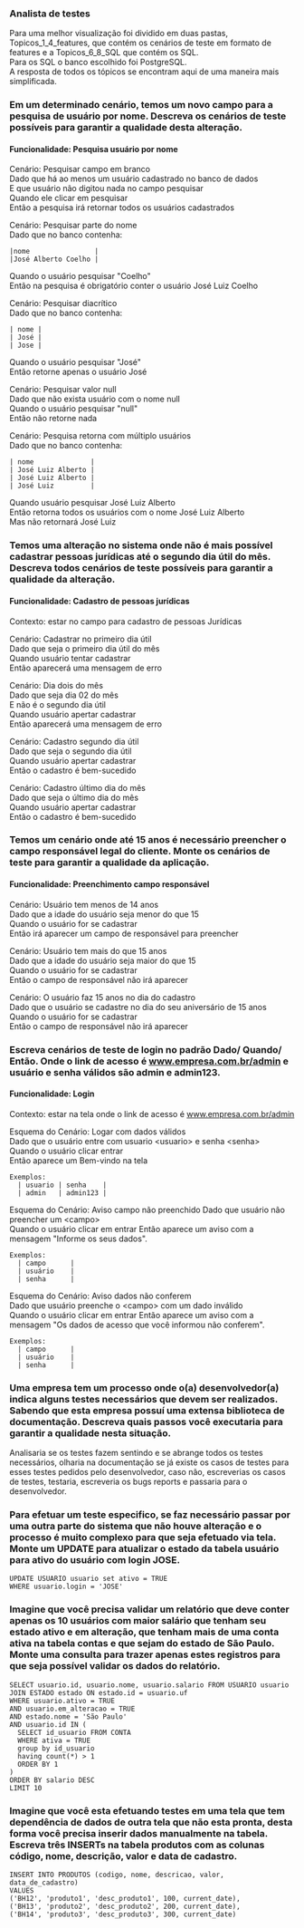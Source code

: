 ### Analista de testes

Para uma melhor visualização foi dividido em duas pastas, Topicos_1_4_features, que contém os cenários de teste em formato de features e a Topicos_6_8_SQL que contém os SQL.     
  Para os SQL o banco escolhido foi PostgreSQL.   
A resposta de todos os tópicos se encontram aqui de uma maneira mais simplificada.


### Em um determinado cenário, temos um novo campo para a pesquisa de usuário por nome. Descreva os cenários de teste possíveis para garantir a qualidade desta alteração.

#### Funcionalidade: Pesquisa usuário por nome
Cenário: Pesquisar campo em branco          
Dado que há ao menos um usuário cadastrado no banco de dados    
E que usuário não digitou nada no campo pesquisar   
Quando ele clicar em pesquisar  
Então a pesquisa irá retornar todos os usuários cadastrados


Cenário: Pesquisar parte do nome    
Dado que no banco contenha:  
``` 
|nome                |    
|José Alberto Coelho | 
```   
Quando o usuário pesquisar "Coelho"   
Então na pesquisa é obrigatório conter o usuário José Luiz Coelho


Cenário: Pesquisar diacrítico   
Dado que no banco contenha:
```   
| nome |    
| José |    
| Jose |
```   
Quando o usuário pesquisar "José"   
Então retorne apenas o usuário José   

Cenário: Pesquisar valor null   
Dado que não exista usuário com o nome null   
Quando o usuário pesquisar "null"   
Então não retorne nada    

Cenário: Pesquisa retorna com múltiplo usuários   
Dado que no banco contenha:  
``` 
| nome              |    
| José Luiz Alberto |     
| José Luiz Alberto |    
| José Luiz         |   
```
Quando usuário pesquisar José Luiz Alberto    
Então retorna todos os usuários com o nome José Luiz Alberto    
Mas não retornará José Luiz


### Temos uma alteração no sistema onde não é mais possível cadastrar pessoas jurídicas até o segundo dia útil do mês. Descreva todos cenários de teste possíveis para garantir a qualidade da alteração.

#### Funcionalidade: Cadastro de pessoas jurídicas
Contexto: estar no campo para cadastro de pessoas Jurídicas

Cenário: Cadastrar no primeiro dia útil   
Dado que seja o primeiro dia útil do mês    
Quando usuário tentar cadastrar   
Então aparecerá uma mensagem de erro

Cenário: Dia dois do mês    
Dado que seja dia 02 do mês   
E não é o segundo dia útil    
Quando usuário apertar cadastrar    
Então aparecerá uma mensagem de erro    

Cenário: Cadastro segundo dia útil    
Dado que seja o segundo dia útil    
Quando usuário apertar cadastrar    
Então o cadastro é bem-sucedido   

Cenário: Cadastro último dia do mês   
Dado que seja o último dia do mês   
Quando usuário apertar cadastrar    
Então o cadastro é bem-sucedido 


### Temos um cenário onde até 15 anos é necessário preencher o campo responsável legal do cliente. Monte os cenários de teste para garantir a qualidade da aplicação.

#### Funcionalidade: Preenchimento campo responsável

Cenário: Usuário tem menos de 14 anos   
Dado que a idade do usuário seja menor do que 15    
Quando o usuário for se cadastrar   
Então irá aparecer um campo de responsável para preencher   

Cenário: Usuário tem mais do que 15 anos    
Dado que a idade do usuário seja maior do que 15    
Quando o usuário for se cadastrar   
Então o campo de responsável não irá aparecer
 
Cenário: O usuário faz 15 anos no dia do cadastro   
Dado que o usuário se cadastre no dia do seu aniversário de 15 anos   
Quando o usuário for se cadastrar   
Então o campo de responsável não irá aparecer   

### Escreva cenários de teste de login no padrão Dado/ Quando/ Então. Onde o link de acesso é www.empresa.com.br/admin e usuário e senha válidos são admin e admin123.
 
#### Funcionalidade: Login
Contexto: estar na tela onde o link de acesso é www.empresa.com.br/admin

Esquema do Cenário: Logar com dados válidos    
Dado que o usuário entre com usuario \<usuario> e senha \<senha>  
Quando o usuário clicar entrar    
Então aparece um Bem-vindo na tela   

    Exemplos: 
      | usuario | senha    |
      | admin   | admin123 |



Esquema do Cenário: Aviso campo não preenchido
Dado que usuário não preencher um \<campo>    
Quando o usuário clicar em entrar
Então aparece um aviso com a mensagem "Informe os seus dados". 

    Exemplos: 
      | campo      |
      | usuário    |
      | senha      |



  Esquema do Cenário: Aviso dados não conferem    
    Dado que usuário preenche o \<campo> com um dado inválido    
    Quando o usuário clicar em entrar 
    Então aparece um aviso com a mensagem "Os dados de acesso que você informou não conferem".  

    Exemplos: 
      | campo      |
      | usuário    |
      | senha      |

### Uma empresa tem um processo onde o(a) desenvolvedor(a) indica alguns testes necessários que devem ser realizados. Sabendo que esta empresa possuí uma extensa biblioteca de documentação. Descreva quais passos você executaria para garantir a qualidade nesta situação.

Analisaria se os testes fazem sentindo e se abrange todos os testes necessários, olharia na documentação se já existe os casos de testes para esses testes pedidos pelo desenvolvedor, caso não, escreverias os casos de testes, testaria, escreveria os bugs reports e passaria para o desenvolvedor.

### Para efetuar um teste especifico, se faz necessário passar por uma outra parte do sistema que não houve alteração e o processo é muito complexo para que seja efetuado via tela. Monte um UPDATE para atualizar o estado da tabela usuário para ativo do usuário com login JOSE.
```
UPDATE USUARIO usuario set ativo = TRUE
WHERE usuario.login = 'JOSE'
```
### Imagine que você precisa validar um relatório que deve conter apenas os 10 usuários com maior salário que tenham seu estado ativo e em alteração, que tenham mais de uma conta ativa na tabela contas e que sejam do estado de São Paulo. Monte uma consulta para trazer apenas estes registros para que seja possível validar os dados do relatório.
```
SELECT usuario.id, usuario.nome, usuario.salario FROM USUARIO usuario
JOIN ESTADO estado ON estado.id = usuario.uf
WHERE usuario.ativo = TRUE
AND usuario.em_alteracao = TRUE
AND estado.nome = 'São Paulo'
AND usuario.id IN (
  SELECT id_usuario FROM CONTA 
  WHERE ativa = TRUE 
  group by id_usuario
  having count(*) > 1
  ORDER BY 1
)
ORDER BY salario DESC
LIMIT 10
```
### Imagine que você esta efetuando testes em uma tela que tem dependência de dados de outra tela que não esta pronta, desta forma você precisa inserir dados manualmente na tabela. Escreva três INSERTs na tabela produtos com as colunas código, nome, descrição, valor e data de cadastro.
```
INSERT INTO PRODUTOS (codigo, nome, descricao, valor, data_de_cadastro) 
VALUES 
('BH12', 'produto1', 'desc_produto1', 100, current_date),
('BH13', 'produto2', 'desc_produto2', 200, current_date),
('BH14', 'produto3', 'desc_produto3', 300, current_date)
```
